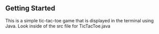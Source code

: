 ## Getting Started

This is a simple tic-tac-toe game that is displayed in the terminal using Java. Look inside of the src file for TicTacToe.java
